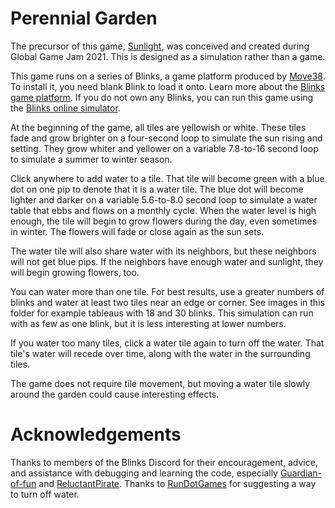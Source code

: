 # Perennial Garden

The precursor of this game, [Sunlight](https://github.com/ajstamm/blinks_public/tree/main/game_jam_2021/sunlight_v2), was conceived and created during Global Game Jam 2021. This is designed as a simulation rather than a game. 

This game runs on a series of Blinks, a game platform produced by [Move38](https://github.com/Move38). To install it, you need blank Blink to load it onto. Learn more about the [Blinks game platform](https://move38.com/). If you do not own any Blinks, you can run this game using the [Blinks online simulator](https://move38.github.io/Blinks-Simulator/).

At the beginning of the game, all tiles are yellowish or white. These tiles fade and grow brighter on a four-second loop to simulate the sun rising and setting. They grow whiter and yellower on a variable 7.8-to-16 second loop to simulate a summer to winter season. 

Click anywhere to add water to a tile. That tile will become green with a blue dot on one pip to denote that it is a water tile. The blue dot will become lighter and darker on a variable 5.6-to-8.0 second loop to simulate a water table that ebbs and flows on a monthly cycle. When the water level is high enough, the tile will begin to grow flowers during the day, even sometimes in winter. The flowers will fade or close again as the sun sets. 

The water tile will also share water with its neighbors, but these neighbors will not get blue pips. If the neighbors have enough water and sunlight, they will begin growing flowers, too. 

You can water more than one tile. For best results, use a greater numbers of blinks and water at least two tiles near an edge or corner. See images in this folder for example tableaus with 18 and 30 blinks. This simulation can run with as few as one blink, but it is less interesting at lower numbers.

If you water too many tiles, click a water tile again to turn off the water. That tile's water will recede over time, along with the water in the surrounding tiles.

The game does not require tile movement, but moving a water tile slowly around the garden could cause interesting effects.

# Acknowledgements

Thanks to members of the Blinks Discord for their encouragement, advice, and assistance with debugging and learning the code, especially [Guardian-of-fun](https://github.com/Guardian-of-fun) and [ReluctantPirate](https://github.com/ReluctantPirate). Thanks to [RunDotGames](https://github.com/RunDotGames) for suggesting a way to turn off water.

